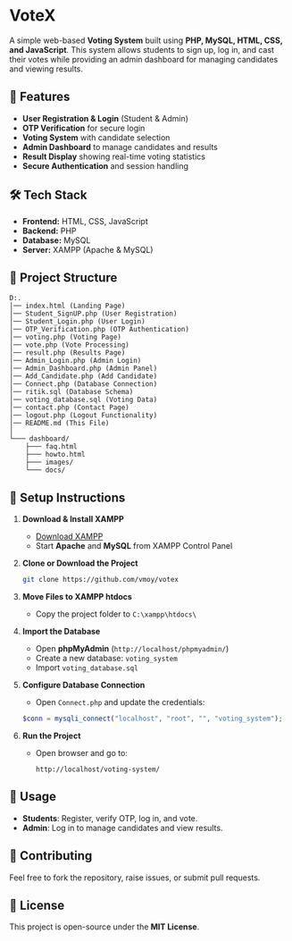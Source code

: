 
# VoteX

A simple web-based **Voting System** built using **PHP, MySQL, HTML, CSS, and JavaScript**. This system allows students to sign up, log in, and cast their votes while providing an admin dashboard for managing candidates and viewing results.

## 📌 Features

- **User Registration & Login** (Student & Admin)
- **OTP Verification** for secure login
- **Voting System** with candidate selection
- **Admin Dashboard** to manage candidates and results
- **Result Display** showing real-time voting statistics
- **Secure Authentication** and session handling

## 🛠️ Tech Stack

- **Frontend:** HTML, CSS, JavaScript
- **Backend:** PHP
- **Database:** MySQL
- **Server:** XAMPP (Apache & MySQL)

## 📂 Project Structure

```
D:.
│── index.html (Landing Page)
│── Student_SignUP.php (User Registration)
│── Student_Login.php (User Login)
│── OTP_Verification.php (OTP Authentication)
│── voting.php (Voting Page)
│── vote.php (Vote Processing)
│── result.php (Results Page)
│── Admin_Login.php (Admin Login)
│── Admin_Dashboard.php (Admin Panel)
│── Add_Candidate.php (Add Candidate)
│── Connect.php (Database Connection)
│── ritik.sql (Database Schema)
│── voting_database.sql (Voting Data)
│── contact.php (Contact Page)
│── logout.php (Logout Functionality)
│── README.md (This File)
│
└─── dashboard/
    ├─── faq.html
    ├─── howto.html
    ├─── images/
    └─── docs/
```

## 🚀 Setup Instructions

1. **Download & Install XAMPP**

   - [Download XAMPP](https://www.apachefriends.org/download.html)
   - Start **Apache** and **MySQL** from XAMPP Control Panel

2. **Clone or Download the Project**

   ```sh
   git clone https://github.com/vmoy/votex
   ```

3. **Move Files to XAMPP htdocs**

   - Copy the project folder to `C:\xampp\htdocs\`

4. **Import the Database**

   - Open **phpMyAdmin** (`http://localhost/phpmyadmin/`)
   - Create a new database: `voting_system`
   - Import `voting_database.sql`

5. **Configure Database Connection**

   - Open `Connect.php` and update the credentials:

   ```php
   $conn = mysqli_connect("localhost", "root", "", "voting_system");
   ```

6. **Run the Project**

   - Open browser and go to:
     ```
     http://localhost/voting-system/
     ```

## 🎯 Usage

- **Students**: Register, verify OTP, log in, and vote.
- **Admin**: Log in to manage candidates and view results.

## 🤝 Contributing

Feel free to fork the repository, raise issues, or submit pull requests.

## 📜 License

This project is open-source under the **MIT License**.

